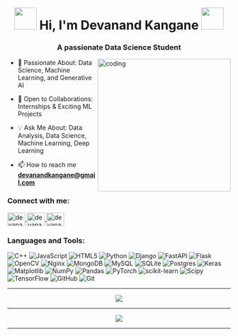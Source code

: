 <h1 align="center">
  <img src="https://media.giphy.com/media/du3J3cXyzhj75IOgvA/giphy.gif" width="50">
  Hi, I'm Devanand Kangane
  <img src="https://media.giphy.com/media/hvRJCLFzcasrR4ia7z/giphy.gif" width="50">
</h1>
<h3 align="center">A passionate Data Science Student</h3>

<img align="right" alt="coding" width="300" src="https://i.giphy.com/media/v1.Y2lkPTc5MGI3NjExd2h2dW9qYzUwY2gycGFnc3dhM3dzNWhkN2Mzc2liMGM3Z3cyY2UyZSZlcD12MV9pbnRlcm5hbF9naWZfYnlfaWQmY3Q9Zw/SvckSy7fFviqrq8ClF/giphy.gif">

- 🌱 Passionate About: Data Science, Machine Learning, and Generative AI

- 🤝 Open to Collaborations: Internships & Exciting ML Projects

- 💡 Ask Me About: Data Analysis, Data Science, Machine Learning, Deep Learning

- 📫 How to reach me **devanandkangane@gmail.com**

<h3 align="left">Connect with me:</h3>
<p align="left">
<a href="https://linkedin.com/in/devanand-kangane/" target="blank">
    <img align="center" src="https://raw.githubusercontent.com/rahuldkjain/github-profile-readme-generator/master/src/images/icons/Social/linked-in-alt.svg" alt="devanandkangane" height="30" width="40" />
</a>
<a href="https://kaggle.com/devanandkangane" target="blank">
    <img align="center" src="https://raw.githubusercontent.com/rahuldkjain/github-profile-readme-generator/master/src/images/icons/Social/kaggle.svg" alt="devanandkangane" height="30" width="40" />
</a>
<a href="https://www.leetcode.com/devanand25" target="blank">
    <img align="center" src="https://raw.githubusercontent.com/rahuldkjain/github-profile-readme-generator/master/src/images/icons/Social/leet-code.svg" alt="devanand25" height="30" width="40" />
</a>
</p>

<h3 align="left">Languages and Tools:</h3>

![C++](https://img.shields.io/badge/c++-%2300599C.svg?style=for-the-badge&logo=c%2B%2B&logoColor=white) ![JavaScript](https://img.shields.io/badge/javascript-%23323330.svg?style=for-the-badge&logo=javascript&logoColor=%23F7DF1E) ![HTML5](https://img.shields.io/badge/html5-%23E34F26.svg?style=for-the-badge&logo=html5&logoColor=white) ![Python](https://img.shields.io/badge/python-3670A0?style=for-the-badge&logo=python&logoColor=ffdd54) ![Django](https://img.shields.io/badge/django-%23092E20.svg?style=for-the-badge&logo=django&logoColor=white) ![FastAPI](https://img.shields.io/badge/FastAPI-005571?style=for-the-badge&logo=fastapi) ![Flask](https://img.shields.io/badge/flask-%23000.svg?style=for-the-badge&logo=flask&logoColor=white) ![OpenCV](https://img.shields.io/badge/opencv-%23white.svg?style=for-the-badge&logo=opencv&logoColor=white) ![Nginx](https://img.shields.io/badge/nginx-%23009639.svg?style=for-the-badge&logo=nginx&logoColor=white) ![MongoDB](https://img.shields.io/badge/MongoDB-%234ea94b.svg?style=for-the-badge&logo=mongodb&logoColor=white) ![MySQL](https://img.shields.io/badge/mysql-4479A1.svg?style=for-the-badge&logo=mysql&logoColor=white) ![SQLite](https://img.shields.io/badge/sqlite-%2307405e.svg?style=for-the-badge&logo=sqlite&logoColor=white) ![Postgres](https://img.shields.io/badge/postgres-%23316192.svg?style=for-the-badge&logo=postgresql&logoColor=white) ![Keras](https://img.shields.io/badge/Keras-%23D00000.svg?style=for-the-badge&logo=Keras&logoColor=white) ![Matplotlib](https://img.shields.io/badge/Matplotlib-%23ffffff.svg?style=for-the-badge&logo=Matplotlib&logoColor=black) ![NumPy](https://img.shields.io/badge/numpy-%23013243.svg?style=for-the-badge&logo=numpy&logoColor=white) ![Pandas](https://img.shields.io/badge/pandas-%23150458.svg?style=for-the-badge&logo=pandas&logoColor=white) ![PyTorch](https://img.shields.io/badge/PyTorch-%23EE4C2C.svg?style=for-the-badge&logo=PyTorch&logoColor=white) ![scikit-learn](https://img.shields.io/badge/scikit--learn-%23F7931E.svg?style=for-the-badge&logo=scikit-learn&logoColor=white) ![Scipy](https://img.shields.io/badge/SciPy-%230C55A5.svg?style=for-the-badge&logo=scipy&logoColor=%white) ![TensorFlow](https://img.shields.io/badge/TensorFlow-%23FF6F00.svg?style=for-the-badge&logo=TensorFlow&logoColor=white) ![GitHub](https://img.shields.io/badge/github-%23121011.svg?style=for-the-badge&logo=github&logoColor=white) ![Git](https://img.shields.io/badge/git-%23F05033.svg?style=for-the-badge&logo=git&logoColor=white)

---

<div align="center" style="width: 100\%;">
  
  ![](https://github-readme-stats.vercel.app/api?username=Devanand2501&theme=date_night&hide_border=false&include_all_commits=false&count_private=false)
  
  ---

![](https://github-readme-streak-stats.herokuapp.com/?user=Devanand2501&theme=date_night&hide_border=false)<br/>

--- 
  
</div>

